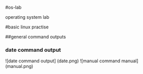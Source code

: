 #os-lab

operating system lab

#basic linux practise

##general command outputs

### date command output
![date command output] (date.png)
![manual command manual] (manual.png)

